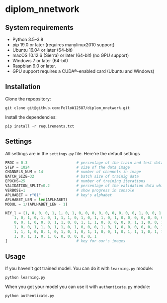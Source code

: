# diplom_nnetwork

## System requirements

* Python 3.5–3.8
* pip 19.0 or later (requires manylinux2010 support)
* Ubuntu 16.04 or later (64-bit)
* macOS 10.12.6 (Sierra) or later (64-bit) (no GPU support)
* Windows 7 or later (64-bit)
* Raspbian 9.0 or later.
* GPU support requires a CUDA®-enabled card (Ubuntu and Windows)

## Installation

Clone the repopsitory:

    git clone git@github.com:FolloW12587/diplom_nnetwork.git

Install the dependencies:

    pip install -r requirements.txt

## Settings

All settings are in the `settings.py` file. Here're the default settings
```python
PROC = 0.3                      # percentage of the train and test data split
STEP = 1024                     # size of the data image
CHANNELS_NUM = 14               # number of channels in image
BATCH_SIZE=32                   # batch size of trainig data
EPOCHS=25                       # number of training iterations
VALIDATION_SPLIT=0.2            # percentage of the validation data while training
VERBOSE=1                       # show progress in console
APLHABET = r"01"                # key's alphabet
APLHABET_LEN = len(APLHABET)
MODUL = 1/(APLHABET_LEN - 1)

KEY_l = [1, 0, 0, 0, 1, 1, 0, 1, 0, 0, 0, 0, 0, 0, 0, 0, 0, 1, 0, 0, 1, 1, 1, 0, 1, 0, 1, 1, 0, 1, 1, 1, 0, 0, 1, 0, 0, 0, 1, 1, 0, 0, 1, 1, 0, 0, 0,\
    1, 0, 1, 0, 1, 0, 1, 1, 1, 0, 1, 0, 1, 1, 0, 1, 0, 0, 0, 0, 0, 0, 0, 0, 1, 0, 0, 0, 0, 0, 1, 1, 0, 0, 1, 0, 0, 0, 1, 1, 0, 1, 0, 0, 0, 0, 1, 0, 0,\
    0, 0, 1, 0, 0, 0, 1, 1, 0, 0, 1, 1, 1, 0, 0, 0, 0, 0, 1, 1, 0, 0, 1, 0, 1, 1, 1, 1, 1, 0, 1, 1, 0, 0, 1, 1, 1, 1, 0, 0, 1, 1, 0, 1, 1, 0, 0, 1, 1,\
    1, 0, 0, 1, 1, 0, 1, 1, 0, 1, 0, 0, 0, 1, 0, 1, 0, 0, 0, 0, 0, 0, 1, 1, 0, 0, 0, 0, 0, 0, 0, 1, 1, 0, 0, 0, 0, 0, 1, 1, 1, 1, 1, 1, 0, 1, 0, 1, 1,\
    1, 1, 1, 0, 0, 1, 0, 1, 0, 1, 0, 1, 1, 0, 0, 1, 0, 1, 1, 1, 0, 1, 1, 0, 0, 0, 0, 0, 1, 0, 0, 1, 1, 0, 0, 1, 1, 0, 1, 1, 0, 0, 1, 0, 0, 1, 0, 0, 0,\
    1, 0, 1, 1, 0, 1, 0, 0, 0, 0, 0, 0, 1
]                               # key for our's images
```

## Usage

If you haven't got trained model. You can do it with `learning.py` module:

    python learning.py

When you got your model you can use it with `authenticate.py` module:

    python authenticate.py
